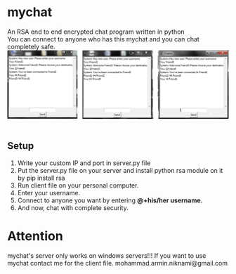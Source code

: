 # mychat
An RSA end to end encrypted chat program written in python<br />
You can connect to anyone who has this mychat and you can chat completely safe.<br />
<img src="screenshot.jpg" /><br /><br />

<h2>Setup</h2>
<ol>
  <li>Write your custom IP and port in server.py file</li>
  <li>Put the server.py file on your server and install python rsa module on it by pip install rsa</li>
  <li>Run client file on your personal computer.</li>
  <li>Enter your username.</li>
  <li>Connect to anyone you want by entering <b>@+his/her username.</b></li>
  <li>And now, chat with complete security.</li>
</ol>

<h1>Attention</h1>
mychat's server only works on windows servers!!!
If you want to use mychat contact me for the client file. mohammad.armin.niknami@gmail.com
